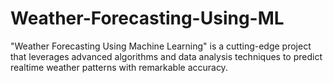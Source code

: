 # Weather-Forecasting-Using-ML
"Weather Forecasting Using Machine Learning" is a cutting-edge project that leverages advanced algorithms and data analysis techniques to predict realtime weather patterns with remarkable accuracy.
